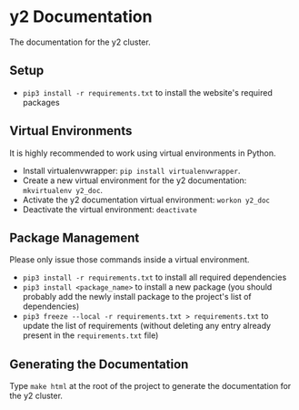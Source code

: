 # y2 Documentation

The documentation for the y2 cluster.

## Setup

- `pip3 install -r requirements.txt` to install the website's required packages

## Virtual Environments

It is highly recommended to work using virtual environments in Python.

- Install virtualenvwrapper: `pip install virtualenvwrapper`.
- Create a new virtual environment for the y2 documentation: `mkvirtualenv y2_doc`.
- Activate the y2 documentation virtual environment: `workon y2_doc`
- Deactivate the virtual environment: `deactivate`

## Package Management

Please only issue those commands inside a virtual environment.

- `pip3 install -r requirements.txt` to install all required dependencies
- `pip3 install <package_name>` to install a new package (you should probably add the newly install package to the project's list of dependencies)
- `pip3 freeze --local -r requirements.txt > requirements.txt` to update the list of requirements (without deleting any entry already present in the `requirements.txt` file)

## Generating the Documentation

Type `make html` at the root of the project to generate the documentation for the y2 cluster.
